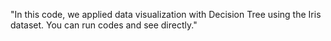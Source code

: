 "In this code, we applied data visualization with Decision Tree using the Iris dataset. You can run codes and see directly."
